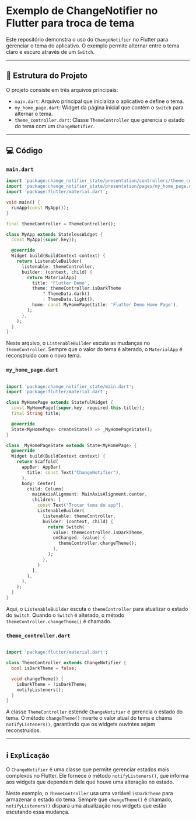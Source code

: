 # Exemplo de ChangeNotifier no Flutter para troca de tema

Este repositório demonstra o uso do `ChangeNotifier` no Flutter para gerenciar o tema do aplicativo. O exemplo permite alternar entre o tema claro e escuro através de um `Switch`.

---

## 📂 Estrutura do Projeto

O projeto consiste em três arquivos principais:

- `main.dart`: Arquivo principal que inicializa o aplicativo e define o tema.
- `my_home_page.dart`: Widget da página inicial que contém o `Switch` para alternar o tema.
- `theme_controller.dart`: Classe `ThemeController` que gerencia o estado do tema com um `ChangeNotifier`.

---

## 💻 Código

### `main.dart`

```dart
import 'package:change_notifier_state/presentation/controllers/theme_controller.dart';
import 'package:change_notifier_state/presentation/pages/my_home_page.dart';
import 'package:flutter/material.dart';

void main() {
  runApp(const MyApp());
}

final themeController = ThemeController();

class MyApp extends StatelessWidget {
  const MyApp({super.key});

  @override
  Widget build(BuildContext context) {
    return ListenableBuilder(
      listenable: themeController,
      builder: (context, child) {
        return MaterialApp(
          title: 'Flutter Demo',
          theme: themeController.isDarkTheme
              ? ThemeData.dark()
              : ThemeData.light(),
          home: const MyHomePage(title: 'Flutter Demo Home Page'),
        );
      },
    );
  }
}

```

Neste arquivo, o `ListenableBuilder` escuta as mudanças no `themeController`. Sempre que o valor do tema é alterado, o `MaterialApp` é reconstruído com o novo tema.

### `my_home_page.dart`

```dart

import 'package:change_notifier_state/main.dart';
import 'package:flutter/material.dart';

class MyHomePage extends StatefulWidget {
  const MyHomePage({super.key, required this.title});
  final String title;

  @override
  State<MyHomePage> createState() => _MyHomePageState();
}

class _MyHomePageState extends State<MyHomePage> {
  @override
  Widget build(BuildContext context) {
    return Scaffold(
      appBar: AppBar(
        title: const Text("ChangeNotifier"),
      ),
      body: Center(
        child: Column(
          mainAxisAlignment: MainAxisAlignment.center,
          children: [
            const Text("Trocar tema do app"),
            ListenableBuilder(
              listenable: themeController,
              builder: (context, child) {
                return Switch(
                  value: themeController.isDarkTheme,
                  onChanged: (value) {
                    themeController.changeTheme();
                  },
                );
              },
            )
          ],
        ),
      ),
    );
  }
}

```

Aqui, o `ListenableBuilder` escuta o `themeController` para atualizar o estado do `Switch`. Quando o `Switch` é alterado, o método `themeController.changeTheme()` é chamado.

### `theme_controller.dart`

```dart

import 'package:flutter/material.dart';

class ThemeController extends ChangeNotifier {
  bool isDarkTheme = false;

  void changeTheme() {
    isDarkTheme = !isDarkTheme;
    notifyListeners();
  }
}


```

A classe `ThemeController` estende `ChangeNotifier` e gerencia o estado do tema. O método `changeTheme()` inverte o valor atual do tema e chama `notifyListeners()`, garantindo que os widgets ouvintes sejam reconstruídos.

---

## ℹ️ `Explicação`

O `ChangeNotifier` é uma classe que permite gerenciar estados mais complexos no Flutter. Ele fornece o método `notifyListeners()`, que informa aos widgets que dependem dele que houve uma alteração no estado.

Neste exemplo, o `ThemeController` usa uma variável `isDarkTheme` para armazenar o estado do tema. Sempre que `changeTheme()` é chamado, `notifyListeners()` dispara uma atualização nos widgets que estão escutando essa mudança.
